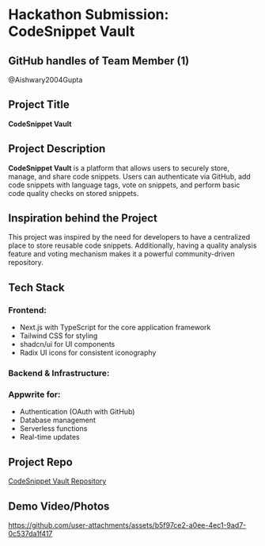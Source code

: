 # Hackathon Submission: CodeSnippet Vault

## GitHub handles of Team Member (1)
@Aishwary2004Gupta

## Project Title
**CodeSnippet Vault**

## Project Description    
**CodeSnippet Vault** is a platform that allows users to securely store, manage, and share code snippets. Users can authenticate via GitHub, add code snippets with language tags, vote on snippets, and perform basic code quality checks on stored snippets.

## Inspiration behind the Project  
This project was inspired by the need for developers to have a centralized place to store reusable code snippets. Additionally, having a quality analysis feature and voting mechanism makes it a powerful community-driven repository.

## Tech Stack    

### Frontend:

- Next.js with TypeScript for the core application framework
- Tailwind CSS for styling
- shadcn/ui for UI components
- Radix UI icons for consistent iconography

### Backend & Infrastructure:

### Appwrite for:

- Authentication (OAuth with GitHub)
- Database management
- Serverless functions
- Real-time updates

## Project Repo  
[CodeSnippet Vault Repository](https://github.com/Aishwary2004Gupta/Code-snippet-vault)

## Demo Video/Photos  



https://github.com/user-attachments/assets/b5f97ce2-a0ee-4ec1-9ad7-0c537da1f417

